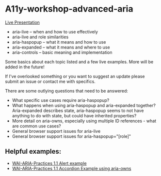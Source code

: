 # A11y-workshop-advanced-aria 

[Live Presentation](https://offsetchris.github.io/a11y-workshop-aria-advanced/)

* aria-live &ndash; when and how to use effectively
* aria-live and role similarities
* aria-haspopup &ndash; what it means and how to use
* aria-expanded &ndash; what it means and where to use
* aria-controls &ndash; basic meaning and implementation



Some basics about each topic listed and a few live examples. More will be added in the future! 

If I've overlooked something or you want to suggest an update please submit an issue or contact me with specifics. 

There are some outlying questions that need to be answered: 
* What specific use cases require aria-haspopup? 
* What happens when using aria-haspopup and aria-expanded together? Aria-expanded describes state, aria-haspopup seems to not have anything to do with state, but could have inherited properties? 
* More detail on aria-owns, especially using multiple ID references - what are common use cases? 
* General browser support issues for aria-live
* General browser support issues for aria-haspopup="[role]"


## Helpful examples:
* [WAI-ARIA-Practices 1.1 Alert example](https://www.w3.org/TR/wai-aria-practices-1.1/examples/alert/alert.html)
* [WAI-ARIA-Practices 1.1 Accordion Example using aria-owns](https://www.w3.org/TR/wai-aria-practices-1.1/examples/accordion/accordion.html)